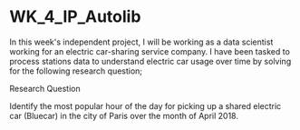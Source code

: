 # WK_4_IP_Autolib
In this week's independent project, I will be working as a data scientist working for an electric car-sharing service company. I have been tasked to process stations data to understand electric car usage over time by solving for the following research question;

Research Question

Identify the most popular hour of the day for picking up a shared electric car (Bluecar) in the city of Paris over the month of April 2018.
